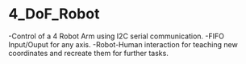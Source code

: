 # 4_DoF_Robot

-Control of a 4 Robot Arm using I2C serial communication.
-FIFO Input/Ouput for any axis.
-Robot-Human interaction for teaching new coordinates and recreate them for further tasks.

